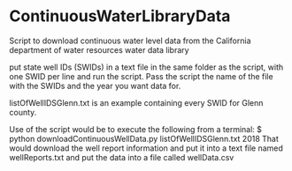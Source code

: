 # ContinuousWaterLibraryData
Script to download continuous water level data from the California department of water resources water data library

put state well IDs (SWIDs) in a text file in the same folder as the script, with one SWID per line and run the script.
Pass the script the name of the file with the SWIDs and the year you want data for.

listOfWellIDSGlenn.txt is an example containing every SWID for Glenn county.

Use of the script would be to execute the following from a terminal:
$ python downloadContinuousWellData.py listOfWellIDSGlenn.txt 2018
That would download the well report information and put it into a text file named wellReports.txt and put the
data into a file called wellData.csv
